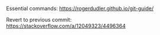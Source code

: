 
Essential commands: https://rogerdudler.github.io/git-guide/

Revert to previous commit:
https://stackoverflow.com/a/12049323/4496364

